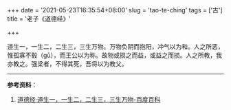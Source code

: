 +++
date = '2021-05-23T16:35:54+08:00'
slug = 'tao-te-ching'
tags = ['古']
title = '老子《道德经》'

+++

道生一，一生二，二生三，三生万物。万物负阴而抱阳，冲气以为和。人之所恶，惟孤寡不毂（gū），而王公以为称。故物或损之而益，或益之而损。人之所教，我亦教之。强梁者，不得其死，吾将以为教父。

---

**参考资料**：

1. [道德经·道生一，一生二，二生三，三生万物-百度百科](https://baike.baidu.com/item/%E9%81%93%E5%BE%B7%E7%BB%8F%C2%B7%E9%81%93%E7%94%9F%E4%B8%80%EF%BC%8C%E4%B8%80%E7%94%9F%E4%BA%8C%EF%BC%8C%E4%BA%8C%E7%94%9F%E4%B8%89%EF%BC%8C%E4%B8%89%E7%94%9F%E4%B8%87%E7%89%A9)
